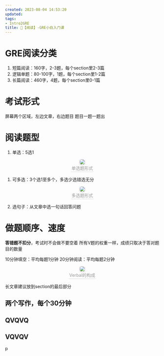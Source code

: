 ```yaml
---
created: 2023-08-04 14:53:20
updated: 
tags: 
- Intro2GRE
title: 🍭【阅读】-GRE小白入门课
---
```


# GRE阅读分类

1. 短篇阅读：160字，2-3题，每个section里2-3篇
2. 逻辑单题：80-100字，1题，每个section里1-2篇
3. 长篇阅读：460字，4题，每个section里0-1篇

# 考试形式

屏幕两个区域，左边文章，右边题目
题目一题一题出

# 阅读题型

1. 单选：5选1
<center>
    <img style="border-radius: 0.3125em;
    box-shadow: 0 2px 4px 0 rgba(34,36,38,.12),0 2px 10px 0 rgba(34,36,38,.08);"
    src="https://search.pstatic.net/common?src=https://i.imgur.com/L8DSgeO.png">
    <br>
    <div style="color:orange; border-bottom: 1px solid #d9d9d9;
    display: inline-block;
    color: #999;
    padding: 2px;">单选题形式
    </div>
</center>

1. 可多选：3个选1至多个，多选少选错选无分
<center>
    <img style="border-radius: 0.3125em;
    box-shadow: 0 2px 4px 0 rgba(34,36,38,.12),0 2px 10px 0 rgba(34,36,38,.08);"
    src="https://search.pstatic.net/common?src=https://i.imgur.com/P5m4dOx.png">
    <br>
    <div style="color:orange; border-bottom: 1px solid #d9d9d9;
    display: inline-block;
    color: #999;
    padding: 2px;">多选题形式
    </div>
</center>

2. 选句子：从文章中选一句话回答问题

# 做题顺序、速度

**答错题不扣分**，考试时不会做不要空着
所有V题的权重一样，成绩只取决于答对题目的数量

10分钟填空：平均每题1分钟
20分钟阅读：平均每题2分钟


<center>
    <img style="border-radius: 0.3125em;
    box-shadow: 0 2px 4px 0 rgba(34,36,38,.12),0 2px 10px 0 rgba(34,36,38,.08);"
    src="https://search.pstatic.net/common?src=https://i.imgur.com/FxNOmYd.png">
    <br>
    <div style="color:orange; border-bottom: 1px solid #d9d9d9;
    display: inline-block;
    color: #999;
    padding: 2px;">Verbal的构成
    </div>
</center>

长文章建议放到section的最后部分

## 两个写作，每个30分钟

## QVQVQ

## VQVQV
p